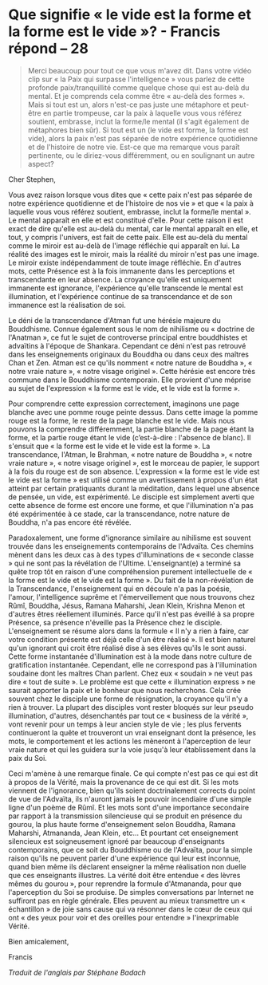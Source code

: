# Que signifie « le vide est la forme et la forme est le vide »? - Francis répond – 28

>Merci beaucoup pour tout ce que vous m'avez dit. Dans votre vidéo clip sur « la Paix qui surpasse l'intelligence » vous parlez de cette profonde paix/tranquillité comme quelque chose qui est au-delà du mental. Et je comprends cela comme être « au-delà des formes ». Mais si tout est un, alors n'est-ce pas juste une métaphore et peut-être en partie trompeuse, car la paix à laquelle vous vous référez soutient, embrasse, inclut la forme/le mental (il s'agit également de métaphores bien sûr). Si tout est un (le vide est forme, la forme est vide), alors la paix n'est pas séparée de notre expérience quotidienne et de l'histoire de notre vie. Est-ce que ma remarque vous paraît pertinente, ou le diriez-vous différemment, ou en soulignant un autre aspect?

Cher Stephen,

Vous avez raison lorsque vous dites que « cette paix n'est pas séparée de notre expérience quotidienne et de l'histoire de nos vie » et que « la paix à laquelle vous vous référez soutient, embrasse, inclut la forme/le mental ». Le mental apparaît en elle et est constitué d'elle. Pour cette raison il est exact de dire qu'elle est au-delà du mental, car le mental apparaît en elle, et tout, y compris l'univers, est fait de cette paix. Elle est au-delà du mental comme le miroir est au-delà de l'image réfléchie qui apparaît en lui. La réalité des images est le miroir, mais la réalité du miroir n'est pas une image. Le miroir existe indépendamment de toute image réfléchie. En d'autres mots, cette Présence est à la fois immanente dans les perceptions et transcendante en leur absence. La croyance qu'elle est uniquement immanente est ignorance, l'expérience qu'elle transcende le mental est illumination, et l'expérience continue de sa transcendance et de son immanence est la réalisation de soi.

Le déni de la transcendance d'Atman fut une hérésie majeure du Bouddhisme. Connue également sous le nom de nihilisme ou « doctrine de l'Anatman », ce fut le sujet de controverse principal entre bouddhistes et advaïtins à l'époque de Shankara. Cependant ce déni n'est pas retrouvé dans les enseignements originaux du Bouddha ou dans ceux des maîtres Chan et Zen. Atman est ce qu'ils nomment « notre nature de Bouddha », « notre vraie nature », « notre visage originel ». Cette hérésie est encore très commune dans le Bouddhisme contemporain. Elle provient d'une méprise au sujet de l'expression « la forme est le vide, et le vide est la forme ».

Pour comprendre cette expression correctement, imaginons une page blanche avec une pomme rouge peinte dessus. Dans cette image la pomme rouge est la forme, le reste de la page blanche est le vide. Mais nous pouvons la comprendre différemment, la partie blanche de la page étant la forme, et la partie rouge étant le vide (c’est-à-dire : l'absence de blanc). Il s'ensuit que « la forme est le vide et le vide est la forme ». La transcendance, l'Atman, le Brahman, « notre nature de Bouddha », « notre vraie nature », « notre visage originel », est le morceau de papier, le support à la fois du rouge est de son absence. L'expression « la forme est le vide est le vide est la forme » est utilisé comme un avertissement à propos d'un état atteint par certain pratiquants durant la méditation, dans lequel une absence de pensée, un vide, est expérimenté. Le disciple est simplement averti que cette absence de forme est encore une forme, et que l'illumination n'a pas été expérimentée à ce stade, car la transcendance, notre nature de Bouddha, n'a pas encore été révélée.

Paradoxalement, une forme d'ignorance similaire au nihilisme est souvent trouvée dans les enseignements contemporains de l'Advaïta. Ces chemins mènent dans les deux cas à des types d'illuminations de « seconde classe » qui ne sont pas la révélation de l'Ultime. L'enseignant(e) a terminé sa quête trop tôt en raison d'une compréhension purement intellectuelle de « la forme est le vide et le vide est la forme ». Du fait de la non-révélation de la Transcendance, l'enseignement qui en découle n'a pas la poésie, l'amour, l'intelligence suprême et l'émerveillement que nous trouvons chez Rûmî, Bouddha, Jésus, Ramana Maharshi, Jean Klein, Krishna Menon et d'autres êtres réellement illuminés. Parce qu'il n'est pas éveillé à sa propre Présence, sa présence n'éveille pas la Présence chez le disciple. L'enseignement se résume alors dans la formule « Il n'y a rien à faire, car votre condition présente est déjà celle d'un être réalisé ». Il est bien naturel qu'un ignorant qui croit être réalisé dise à ses élèves qu'ils le sont aussi. Cette forme instantanée d'illumination est à la mode dans notre culture de gratification instantanée. Cependant, elle ne correspond pas à l'illumination soudaine dont les maîtres Chan parlent. Chez eux « soudain » ne veut pas dire « tout de suite ». Le problème est que cette « illumination express » ne saurait apporter la paix et le bonheur que nous recherchons. Cela crée souvent chez le disciple une forme de résignation, la croyance qu'il n'y a rien à trouver. La plupart des disciples vont rester bloqués sur leur pseudo illumination, d'autres, désenchantés par tout ce « business de la vérité », vont revenir pour un temps à leur ancien style de vie ; les plus fervents continueront la quête et trouveront un vrai enseignant dont la présence, les mots, le comportement et les actions les mèneront à l'aperception de leur vraie nature et qui les guidera sur la voie jusqu'à leur établissement dans la paix du Soi.

Ceci m'amène à une remarque finale. Ce qui compte n'est pas ce qui est dit à propos de la Vérité, mais la provenance de ce qui est dit. Si les mots viennent de l'ignorance, bien qu'ils soient doctrinalement corrects du point de vue de l'Advaïta, ils n'auront jamais le pouvoir incendiaire d'une simple ligne d'un poème de Rûmî. Et les mots sont d'une importance secondaire par rapport à la transmission silencieuse qui se produit en présence du gourou, la plus haute forme d'enseignement selon Bouddha, Ramana Maharshi, Atmananda, Jean Klein, etc... Et pourtant cet enseignement silencieux est soigneusement ignoré par beaucoup d'enseignants contemporains, que ce soit du Bouddhisme ou de l'Advaïta, pour la simple raison qu'ils ne peuvent parler d'une expérience qui leur est inconnue, quand bien même ils déclarent enseigner la même réalisation non duelle que ces enseignants illustres. La vérité doit être entendue « des lèvres mêmes du gourou », pour reprendre la formule d'Atmananda, pour que l'aperception du Soi se produise. De simples conversations par Internet ne suffiront pas en règle générale. Elles peuvent au mieux transmettre un « échantillon » de joie sans cause qui va résonner dans le cœur de ceux qui ont « des yeux pour voir et des oreilles pour entendre » l'inexprimable Vérité.

Bien amicalement,

Francis

_Traduit de l'anglais par Stéphane Badach_